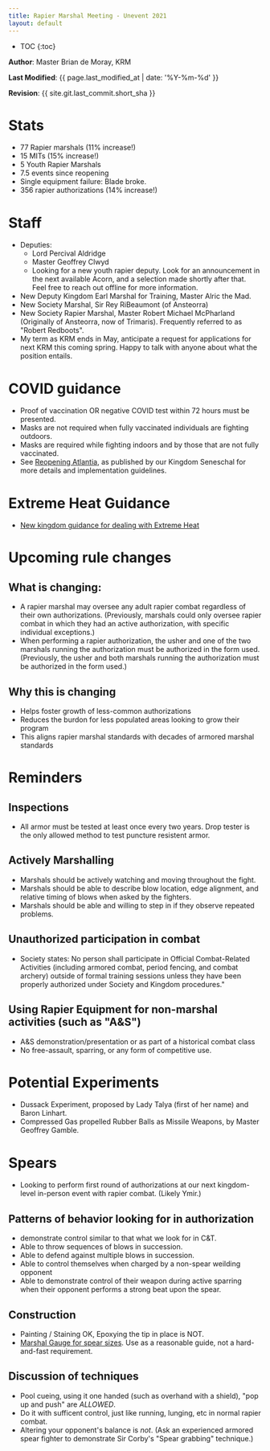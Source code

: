 ```yaml
---
title: Rapier Marshal Meeting - Unevent 2021
layout: default
---
```


* TOC
{:toc}

**Author**: Master Brian de Moray, KRM

**Last Modified**: {{ page.last_modified_at | date: '%Y-%m-%d' }}

**Revision**: {{ site.git.last_commit.short_sha }}

# Stats
* 77 Rapier marshals (11% increase!)
* 15 MITs (15% increase!)
* 5 Youth Rapier Marshals
* 7.5 events since reopening
* Single equipment failure: Blade broke.
* 356 rapier authorizations (14% increase!)

# Staff
* Deputies:
   * Lord Percival Aldridge
   * Master Geoffrey Clwyd
   * Looking for a new youth rapier deputy.  Look for an announcement in the next available Acorn, and a selection made shortly after that.  Feel free to reach out offline for more information.
* New Deputy Kingdom Earl Marshal for Training, Master Alric the Mad.
* New Society Marshal, Sir Rey RiBeaumont (of Ansteorra)
* New Society Rapier Marshal, Master Robert Michael McPharland (Originally of Ansteorra, now of Trimaris).  Frequently referred to as "Robert Redboots".
* My term as KRM ends in May, anticipate a request for applications for next KRM this coming spring.  Happy to talk with anyone about what the position entails.

# COVID guidance
* Proof of vaccination OR negative COVID test within 72 hours must be presented.
* Masks are not required when fully vaccinated individuals are fighting outdoors.
* Masks are required while fighting indoors and by those that are not fully vaccinated.
* See [Reopening Atlantia](https://atlantia.sca.org/reopening-atlantia/), as published by our Kingdom Seneschal for more details and implementation guidelines.

# Extreme Heat Guidance
* [New kingdom guidance for dealing with Extreme Heat](https://marshal.atlantia.sca.org/documents/heat-guidance/for-marshals.pdf)

# Upcoming rule changes
## What is changing:
* A rapier marshal may oversee any adult rapier combat regardless of their own authorizations.  (Previously, marshals could only oversee rapier combat in which they had an active authorization, with specific individual exceptions.)
* When performing a rapier authorization, the usher and one of the two marshals running the authorization must be authorized in the form used.  (Previously, the usher and both marshals running the authorization must be authorized in the form used.)
## Why this is changing
* Helps foster growth of less-common authorizations
* Reduces the burdon for less populated areas looking to grow their program
* This aligns rapier marshal standards with decades of armored marshal standards

# Reminders
## Inspections
* All armor must be tested at least once every two years.  Drop tester is the only allowed method to test puncture resistent armor.
## Actively Marshalling
* Marshals should be actively watching and moving throughout the fight.
* Marshals should be able to describe blow location, edge alignment, and relative timing of blows when asked by the fighters.
* Marshals should be able and willing to step in if they observe repeated problems.  
## Unauthorized participation in combat
* Society states: No person shall participate in Official Combat-Related Activities (including armored combat, period fencing, and combat archery) outside of formal training sessions unless they have been properly authorized under Society and Kingdom procedures."
## Using Rapier Equipment for non-marshal activities (such as "A&S")
* A&S demonstration/presentation or as part of a historical combat class
* No free-assault, sparring, or any form of competitive use.  

# Potential Experiments
* Dussack Experiment, proposed by Lady Talya (first of her name) and Baron Linhart.
* Compressed Gas propelled Rubber Balls as Missile Weapons, by Master Geoffrey Gamble.

# Spears
* Looking to perform first round of authorizations at our next kingdom-level in-person event with rapier combat.  (Likely Ymir.)

## Patterns of behavior looking for in authorization
* demonstrate control similar to that what we look for in C&T.  
* Able to throw sequences of blows in succession.
* Able to defend against multiple blows in succession.
* Able to control themselves when charged by a non-spear weilding opponent
* Able to demonstrate control of their weapon during active sparring when their opponent performs a strong beat upon the spear.

## Construction
* Painting / Staining OK, Epoxying the tip in place is NOT.
* [Marshal Gauge for spear sizes](https://www.thingiverse.com/thing:4625364).  Use as a reasonable guide, not a hard-and-fast requirement.

## Discussion of techniques
* Pool cueing, using it one handed (such as overhand with a shield), "pop up and push" are *ALLOWED*.
* Do it with sufficent control, just like running, lunging, etc in normal rapier combat.
* Altering your opponent's balance is *not*.  (Ask an experienced armored spear fighter to demonstrate Sir Corby's "Spear grabbing" technique.)

